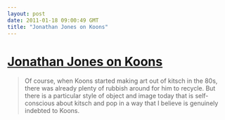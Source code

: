 ```yaml
---
layout: post
date: 2011-01-18 09:00:49 GMT
title: "Jonathan Jones on Koons"
---
```

# [Jonathan Jones on Koons](http://www.guardian.co.uk/artanddesign/jonathanjonesblog/2011/jan/13/jeff-koons-balloon-dog-copyright)

> Of course, when Koons started making art out of kitsch in the 80s, there was already plenty of rubbish around for him to recycle. But there is a particular style of object and image today that is self-conscious about kitsch and pop in a way that I believe is genuinely indebted to Koons.
